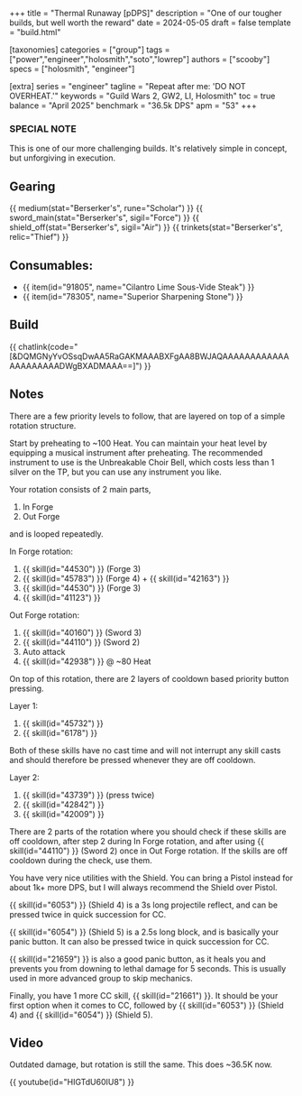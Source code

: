 +++
title = "Thermal Runaway [pDPS]"
description = "One of our tougher builds, but well worth the reward"
date = 2024-05-05
draft = false
template = "build.html"

[taxonomies]
categories = ["group"]
tags = ["power","engineer","holosmith","soto","lowrep"]
authors = ["scooby"]
specs = ["holosmith", "engineer"]

[extra]
series = "engineer"
tagline = "Repeat after me: 'DO NOT OVERHEAT.'"
keywords = "Guild Wars 2, GW2, LI, Holosmith"
toc = true
balance = "April 2025"
benchmark = "36.5k DPS"
apm = "53"
+++

### SPECIAL NOTE

This is one of our more challenging builds. It's relatively simple in concept, but unforgiving in execution. 

## Gearing

{{ medium(stat="Berserker's", rune="Scholar") }}
{{ sword_main(stat="Berserker's", sigil="Force") }}
{{ shield_off(stat="Berserker's", sigil="Air") }}
{{ trinkets(stat="Berserker's", relic="Thief") }}

## Consumables:

- {{ item(id="91805", name="Cilantro Lime Sous-Vide Steak") }}
- {{ item(id="78305", name="Superior Sharpening Stone") }}

## Build

{{ chatlink(code="[&DQMGNyYvOSsqDwAA5RaGAKMAAABXFgAA8BWJAQAAAAAAAAAAAAAAAAAAAAADWgBXADMAAA==]") }}

## Notes

There are a few priority levels to follow, that are layered on top of a simple rotation structure.

Start by preheating to ~100 Heat. You can maintain your heat level by equipping a musical instrument after preheating. The recommended instrument to use is the Unbreakable Choir Bell, which costs less than 1 silver on the TP, but you can use any instrument you like.

Your rotation consists of 2 main parts,

1. In Forge  
1. Out Forge

and is looped repeatedly.

In Forge rotation:

1. {{ skill(id="44530") }} (Forge 3)  
1. {{ skill(id="45783") }} (Forge 4) + {{ skill(id="42163") }}  
1. {{ skill(id="44530") }} (Forge 3)  
1. {{ skill(id="41123") }}

Out Forge rotation:
1. {{ skill(id="40160") }} (Sword 3)
1. {{ skill(id="44110") }} (Sword 2)
1. Auto attack  
1. {{ skill(id="42938") }} @ ~80 Heat

On top of this rotation, there are 2 layers of cooldown based priority button pressing.

Layer 1:

1. {{ skill(id="45732") }}  
1. {{ skill(id="6178") }}

Both of these skills have no cast time and will not interrupt any skill casts and should therefore be pressed whenever they are off cooldown.

Layer 2:

1. {{ skill(id="43739") }} (press twice)  
1. {{ skill(id="42842") }}  
1. {{ skill(id="42009") }}

There are 2 parts of the rotation where you should check if these skills are off cooldown, after step 2 during In Forge rotation, and after using {{ skill(id="44110") }} (Sword 2) once in Out Forge rotation. If the skills are off cooldown during the check, use them.

You have very nice utilities with the Shield. You can bring a Pistol instead for about 1k+ more DPS, but I will always recommend the Shield over Pistol. 

{{ skill(id="6053") }} (Shield 4) is a 3s long projectile reflect, and can be pressed twice in quick succession for CC. 

{{ skill(id="6054") }} (Shield 5) is a 2.5s long block, and is basically your panic button. It can also be pressed twice in quick succession for CC.

{{ skill(id="21659") }} is also a good panic button, as it heals you and prevents you from downing to lethal damage for 5 seconds. This is usually used in more advanced group to skip mechanics.

Finally, you have 1 more CC skill, {{ skill(id="21661") }}. It should be your first option when it comes to CC, followed by {{ skill(id="6053") }} (Shield 4) and {{ skill(id="6054") }} (Shield 5).

## Video

Outdated damage, but rotation is still the same. This does ~36.5K now.

{{ youtube(id="HIGTdU60IU8") }}
